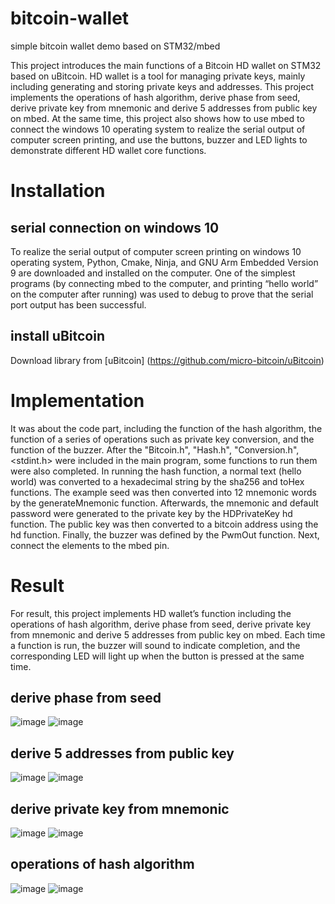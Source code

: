 # bitcoin-wallet
simple bitcoin wallet demo based on STM32/mbed

This project introduces the main functions of a Bitcoin HD wallet on STM32 based on uBitcoin. HD wallet is a tool for managing private keys, mainly including generating and storing private keys and addresses. This project implements the operations of hash algorithm, derive phase from seed, derive private key from mnemonic and derive 5 addresses from public key on mbed. At the same time, this project also shows how to use mbed to connect the windows 10 operating system to realize the serial output of computer screen printing, and use the buttons, buzzer and LED lights to demonstrate different HD wallet core functions.

# Installation
## serial connection on windows 10
To realize the serial output of computer screen printing on windows 10 operating system, Python, Cmake, Ninja, and GNU Arm Embedded Version 9 are downloaded and installed on the computer. One of the simplest programs (by connecting mbed to the computer, and printing “hello world” on the computer after running) was used to debug to prove that the serial port output has been successful.

## install uBitcoin
Download library from [uBitcoin] (https://github.com/micro-bitcoin/uBitcoin)

# Implementation
It was about the code part, including the function of the hash algorithm, the function of a series of operations such as private key conversion, and the function of the buzzer. After the "Bitcoin.h", "Hash.h", "Conversion.h", <stdint.h> were included in the main program, some functions to run them were also completed. In running the hash function, a normal text (hello world) was converted to a hexadecimal string by the sha256 and toHex functions. The example seed was then converted into 12 mnemonic words by the generateMnemonic function. Afterwards, the mnemonic and default password were generated to the private key by the HDPrivateKey hd function. The public key was then converted to a bitcoin address using the hd function. Finally, the buzzer was defined by the PwmOut function.
Next, connect the elements to the mbed pin.

# Result
For result, this project implements HD wallet’s function including the operations of hash algorithm, derive phase from seed, derive private key from mnemonic and derive 5 addresses from public key on mbed. Each time a function is run, the buzzer will sound to indicate completion, and the corresponding LED will light up when the button is pressed at the same time.

## derive phase from seed
![image](https://user-images.githubusercontent.com/109030200/178688825-05cc7556-10e3-4409-9627-cbcd733db371.png)
![image](https://user-images.githubusercontent.com/109030200/178688861-85d8c122-2106-4f87-9a5f-420ebeb48093.png)

## derive 5 addresses from public key
![image](https://user-images.githubusercontent.com/109030200/178689001-7561a929-3431-41a1-83fe-ea3a469746d7.png)
![image](https://user-images.githubusercontent.com/109030200/178689018-ef01dc8d-4157-4ac7-90fa-eca25f9a85a1.png)

## derive private key from mnemonic
![image](https://user-images.githubusercontent.com/109030200/178689122-513527fa-8d01-4ed1-b51b-5e54e2985e2d.png)
![image](https://user-images.githubusercontent.com/109030200/178689140-b22b87af-8d44-424e-a35d-747a75ecd40c.png)

## operations of hash algorithm
![image](https://user-images.githubusercontent.com/109030200/178689251-317c0bdb-0cbf-4b66-8477-ac2dcecfd3fa.png)
![image](https://user-images.githubusercontent.com/109030200/178689290-1b742b20-ab9a-4557-86c1-d60743dc5cba.png)

